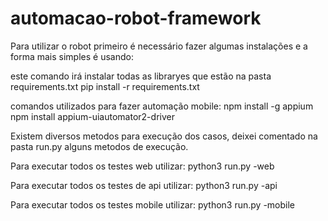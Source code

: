 # automacao-robot-framework

Para utilizar o robot primeiro é necessário fazer algumas instalações e a forma mais simples é usando:

este comando irá instalar todas as libraryes que estão na pasta requirements.txt
pip install -r requirements.txt

comandos utilizados para fazer automação mobile:
npm install -g appium
npm install appium-uiautomator2-driver

Existem diversos metodos para execução dos casos, deixei comentado na pasta run.py alguns metodos de execução.

Para executar todos os testes web utilizar:
python3 run.py -web

Para executar todos os testes de api utilizar:
python3 run.py -api

Para executar todos os testes mobile utilizar:
python3 run.py -mobile